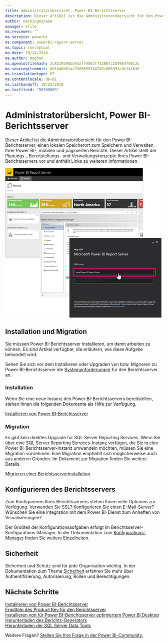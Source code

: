 ```yaml
---
title: Administratorübersicht, Power BI-Berichtsserver
description: Dieser Artikel ist die Administratorübersicht für den Power BI-Berichtsserver, einen lokalen Speicherort zum Speichern und Verwalten Ihrer Power BI-, mobilen und paginierten Berichte.
author: markingmyname
manager: kfile
ms.reviewer: ''
ms.service: powerbi
ms.component: powerbi-report-server
ms.topic: conceptual
ms.date: 10/24/2018
ms.author: maghan
ms.openlocfilehash: 2c8319395bd4daf44562f71380fc254964708c2b
ms.sourcegitcommit: 60fb46b61ac73806987847d9c606993c0e14fb30
ms.translationtype: HT
ms.contentlocale: de-DE
ms.lasthandoff: 10/25/2018
ms.locfileid: "50100609"
---
```

# <a name="admin-overview-power-bi-report-server"></a>Administratorübersicht, Power BI-Berichtsserver
Dieser Artikel ist die Administratorübersicht für den Power BI-Berichtsserver, einen lokalen Speicherort zum Speichern und Verwalten Ihrer Power BI-, mobilen und paginierten Berichte. Dieser Artikel stellt die Planungs-, Bereitstellungs- und Verwaltungskonzepte Ihres Power BI-Berichtsservers vor und enthält Links zu weiteren Informationen.

![](media/admin-handbook-overview/admin-handbook.png)



## <a name="installing-and-migration"></a>Installation und Migration
Sie müssen Power BI-Berichtsserver installieren, um damit arbeiten zu können. Es sind Artikel verfügbar, die erläutern, wie diese Aufgabe behandelt wird.

Sehen Sie sich vor dem Installieren oder Upgraden von bzw. Migrieren zu Power BI-Berichtsserver die [Systemanforderungen](system-requirements.md) für den Berichtsserver an.

### <a name="installing"></a>Installation
Wenn Sie eine neue Instanz des Power BI-Berichtsservers bereitstellen, stehen Ihnen die folgenden Dokumente als Hilfe zur Verfügung. 

[Installieren von Power BI-Berichtsserver](install-report-server.md)

### <a name="migration"></a>Migration
Es gibt kein direktes Upgrade für SQL Server Reporting Services. Wenn Sie über eine SQL Server Reporting Services-Instanz verfügen, die Sie in eine Power BI-Berichtsserver-Instanz umwandeln möchten, müssen Sie eine Migration vornehmen. Eine Migration empfiehlt sich möglicherweise auch aus anderen Gründen. Im Dokument zur Migration finden Sie weitere Details.

[Migrieren einer Berichtsserverinstallation](migrate-report-server.md)

## <a name="configuring-your-report-server"></a>Konfigurieren des Berichtsservers
Zum Konfigurieren Ihres Berichtsservers stehen Ihnen viele Optionen zur Verfügung. Verwenden Sie SSL? Konfigurieren Sie einen E-Mail-Server? Wünschen Sie eine Integration mit dem Power BI-Dienst zum Anheften von Visualisierungen?

Der Großteil der Konfigurationsaufgaben erfolgt im Berichtsserver-Konfigurations-Manager. In der Dokumentation zum [Konfigurations-Manager](https://docs.microsoft.com/sql/reporting-services/install-windows/reporting-services-configuration-manager-native-mode) finden Sie weitere Einzelheiten.

## <a name="security"></a>Sicherheit
Sicherheit und Schutz sind für jede Organisation wichtig. In der Dokumentation zum Thema [Sicherheit](https://docs.microsoft.com/sql/reporting-services/security/reporting-services-security-and-protection) erfahren Sie mehr über Authentifizierung, Autorisierung, Rollen und Berechtigungen.

## <a name="next-steps"></a>Nächste Schritte
[Installieren von Power BI-Berichtsserver](install-report-server.md)  
[Ermitteln des Product Key für den Berichtsserver](find-product-key.md)  
[Installieren von für Power BI-Berichtsserver optimiertem Power BI Desktop](install-powerbi-desktop.md)  
[Herunterladen des Berichts-Generators](https://www.microsoft.com/download/details.aspx?id=53613)  
[Herunterladen der SQL Server Data Tools](http://go.microsoft.com/fwlink/?LinkID=616714)

Weitere Fragen? [Stellen Sie Ihre Frage in der Power BI-Community.](https://community.powerbi.com/)

